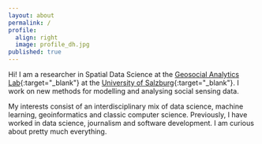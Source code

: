 ```yaml
---
layout: about
permalink: /
profile:
  align: right
  image: profile_dh.jpg
published: true
---
```


Hi! I am a researcher in Spatial Data Science at the [Geosocial Analytics Lab](https://geosocial.at/){:target="_blank"} at the [University of Salzburg](https://www.plus.ac.at/){:target="_blank"}. I work on new methods for modelling and analysing social sensing data.

My interests consist of an interdisciplinary mix of data science, machine learning, geoinformatics and classic computer science. Previously, I have worked in data science, journalism and software development. I am curious about pretty much everything.
